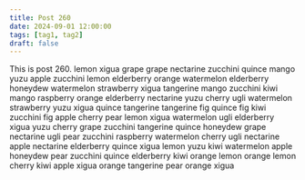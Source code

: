 ```yaml
---
title: Post 260
date: 2024-09-01 12:00:00
tags: [tag1, tag2]
draft: false
---
```

This is post 260.
lemon
xigua
grape
grape
nectarine
zucchini
quince
mango
yuzu
apple
zucchini
lemon
elderberry
orange
watermelon
elderberry
honeydew
watermelon
strawberry
xigua
tangerine
mango
zucchini
kiwi
mango
raspberry
orange
elderberry
nectarine
yuzu
cherry
ugli
watermelon
strawberry
yuzu
xigua
quince
tangerine
tangerine
fig
quince
fig
kiwi
zucchini
fig
apple
cherry
pear
lemon
xigua
watermelon
ugli
elderberry
xigua
yuzu
cherry
grape
zucchini
tangerine
quince
honeydew
grape
nectarine
ugli
pear
zucchini
raspberry
watermelon
cherry
ugli
nectarine
apple
nectarine
elderberry
quince
xigua
lemon
yuzu
kiwi
watermelon
apple
honeydew
pear
zucchini
quince
elderberry
kiwi
orange
lemon
orange
lemon
cherry
kiwi
apple
xigua
orange
tangerine
pear
orange
xigua
